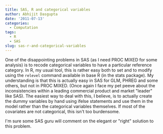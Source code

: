 ```yaml
---
title: SAS, R and categorical variables
author: Abhijit Dasgupta
date: '2011-07-13'
categories:
  - Computation
tags:
  - R
  - SAS
slug: sas-r-and-categorical-variables
---
```


One of the disappointing problems in SAS (as I need PROC MIXED for some analysis) is to recode categorical variables to have a particular reference category. In R, my usual tool, this is rather easy both to set and to modify using the  `relevel` command available in base R (in the stats package). My understanding is that this is actually easy in SAS for GLM, PHREG and some others, but not in PROC MIXED. (Once again I face my pet peeve about the inconsistencies within a leading commercial product and market "leader" like SAS). The easiest way to deal with this, I believe, is to actually create the dummy variables by hand using ifelse statements and use them in the model rather than the categorical variables themselves. If most of the covariates are not categorical, this isn't too burdensome.

I'm sure some SAS guru will comment on the elegant or "right" solution to this problem.
